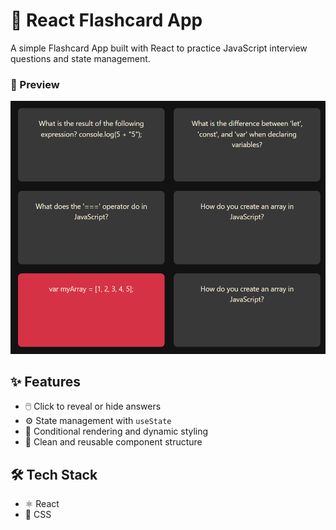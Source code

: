# 🧠 React Flashcard App

A simple Flashcard App built with React to practice JavaScript interview questions and state management.

### 📸 Preview

![alt text](flashcard/public/img/flashcard.png)

## ✨ Features

- 🖱️ Click to reveal or hide answers
- ⚙️ State management with `useState`
- 🔁 Conditional rendering and dynamic styling
- 🧱 Clean and reusable component structure

## 🛠 Tech Stack

- ⚛️ React
- 🎨 CSS
